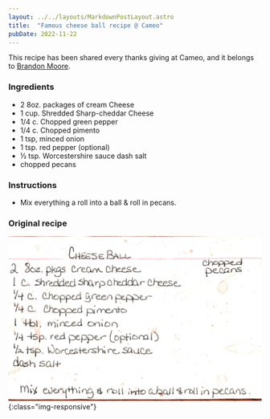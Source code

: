 ```yaml
---
layout: ../../layouts/MarkdownPostLayout.astro
title:  "Famous cheese ball recipe @ Cameo"
pubDate: 2022-11-22
---
```

This recipe has been shared every thanks giving at Cameo, and it belongs to [Brandon Moore](https://www.linkedin.com/in/🚀-brandon-moore-7b775b92/).

### Ingredients

* 2 8oz. packages of cream Cheese
* 1 cup. Shredded Sharp-cheddar Cheese 
* 1/4 c. Chopped green pepper
* 1/4 c. Chopped pimento
* 1 tsp, minced onion 
* 1 tsp. red pepper (optional)
* ½ tsp. Worcestershire sauce dash salt
* chopped pecans

### Instructions
* Mix everything a roll into a ball & roll in pecans.
  
### Original recipe
![Recipe from the book](/images/food/famous-cheeseball-recipe.jpg){:class="img-responsive"}

